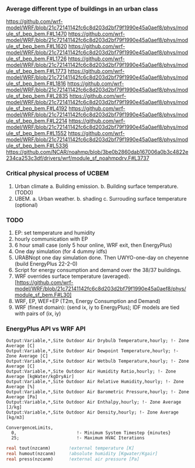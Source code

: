 ### Average different type of buildings in an urban class
https://github.com/wrf-model/WRF/blob/21c72141142fc6c8d203d2bf79f1990e45a0aef8/phys/module_sf_bep_bem.F#L1470
https://github.com/wrf-model/WRF/blob/21c72141142fc6c8d203d2bf79f1990e45a0aef8/phys/module_sf_bep_bem.F#L1620
https://github.com/wrf-model/WRF/blob/21c72141142fc6c8d203d2bf79f1990e45a0aef8/phys/module_sf_bep_bem.F#L1726
https://github.com/wrf-model/WRF/blob/21c72141142fc6c8d203d2bf79f1990e45a0aef8/phys/module_sf_bep_bem.F#L1773
https://github.com/wrf-model/WRF/blob/21c72141142fc6c8d203d2bf79f1990e45a0aef8/phys/module_sf_bep_bem.F#L1816
https://github.com/wrf-model/WRF/blob/21c72141142fc6c8d203d2bf79f1990e45a0aef8/phys/module_sf_bep_bem.F#L2835
https://github.com/wrf-model/WRF/blob/21c72141142fc6c8d203d2bf79f1990e45a0aef8/phys/module_sf_bep_bem.F#L4192
https://github.com/wrf-model/WRF/blob/21c72141142fc6c8d203d2bf79f1990e45a0aef8/phys/module_sf_bep_bem.F#L2214
https://github.com/wrf-model/WRF/blob/21c72141142fc6c8d203d2bf79f1990e45a0aef8/phys/module_sf_bep_bem.F#L1552
https://github.com/wrf-model/WRF/blob/21c72141142fc6c8d203d2bf79f1990e45a0aef8/phys/module_sf_bep_bem.F#L5336
https://github.com/NCAR/noahmp/blob/3be0b2860dab167006a0b3c4822e234ca253c3df/drivers/wrf/module_sf_noahmpdrv.F#L3737

### Critical physical process of UCBEM

1. Urban climate
    a. Building emission.
    b. Building surface temperature.(TODO)
2. UBEM.
    a. Urban weather.
    b. shading
    c. Surrouding surface temperature (optional)

### TODO
1. EP: set temperature and humidity
2. hourly communication with EP
3. 6 hour small case (only 5 hour online, WRF exit, then EnergyPlus)
4. One day simulation (for 4 dummy idfs)
5. URABNopt one day simulation done. Then UWYO-one-day on cheyenne (build EnergyPlus 22-2-0)
6. Script for energy consumption and demand over the 38/37 buildings.
7. WRF overrides surface temperature (averaged). [https://github.com/wrf-model/WRF/blob/21c72141142fc6c8d203d2bf79f1990e45a0aef8/phys/module_sf_bem.F#L30]
8. WRF, EP, WEF+EP (T2m, Energy Consumption and Demand)
9. WRF (finest domain): (send ix, iy to EnergyPlus); IDF models are tied with pairs of (ix, iy)

### EnergyPlus API vs WRF API

```IDF
Output:Variable,*,Site Outdoor Air Drybulb Temperature,hourly; !- Zone Average [C]
Output:Variable,*,Site Outdoor Air Dewpoint Temperature,hourly; !- Zone Average [C]
Output:Variable,*,Site Outdoor Air Wetbulb Temperature,hourly; !- Zone Average [C]
Output:Variable,*,Site Outdoor Air Humidity Ratio,hourly; !- Zone Average [kgWater/kgDryAir]
Output:Variable,*,Site Outdoor Air Relative Humidity,hourly; !- Zone Average [%]
Output:Variable,*,Site Outdoor Air Barometric Pressure,hourly; !- Zone Average [Pa]
Output:Variable,*,Site Outdoor Air Enthalpy,hourly; !- Zone Average [J/kg]
Output:Variable,*,Site Outdoor Air Density,hourly; !- Zone Average [kg/m3]

ConvergenceLimits,
  0,                       !- Minimum System Timestep {minutes}
  25;                      !- Maximum HVAC Iterations
```
```fortran
real tout(nzcanm)		!external temperature [K]
real humout(nzcanm)		!absolute humidity [Kgwater/Kgair]
real press(nzcanm)		!external air pressure [Pa]
```